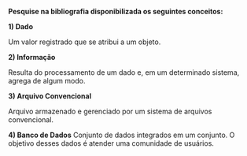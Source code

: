 **Pesquise na bibliografia disponibilizada os seguintes conceitos:**

**1) Dado**

Um valor registrado que se atribui a um objeto.

**2) Informação**

Resulta do processamento de um dado e, em um determinado sistema, agrega de algum modo.

**3) Arquivo Convencional**

Arquivo armazenado e gerenciado por um sistema de arquivos convencional.

**4) Banco de Dados**
Conjunto de dados integrados em um conjunto. O objetivo desses dados é atender uma comunidade de usuários.
